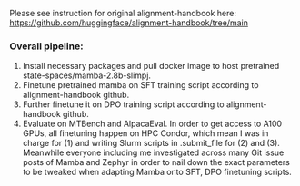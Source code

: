 Please see instruction for original alignment-handbook here: https://github.com/huggingface/alignment-handbook/tree/main

### Overall pipeline: 
1. Install necessary packages and pull docker image to host pretrained state-spaces/mamba-2.8b-slimpj.
2. Finetune pretrained mamba on SFT training script according to alignment-handbook github. 
3. Further finetune it on DPO training script according to alignment-handbook github.
4. Evaluate on MTBench and AlpacaEval.
In order to get access to A100 GPUs, all finetuning happen on HPC Condor, which mean I was in charge for (1) and writing Slurm scripts in .submit_file for (2) and (3). Meanwhile everyone including me investigated across many Git issue posts of Mamba and Zephyr in order to nail down the exact parameters to be tweaked when adapting Mamba onto SFT, DPO finetuning scripts.
